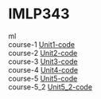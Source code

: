 # IMLP343
ml<br>
course-1 [Unit1-code](https://github.com/eliliao0515/IMLP343/blob/main/Unit01_Crash%20Course%20on%20Python.ipynb)<br>
course-2 [Unit2-code](https://github.com/eliliao0515/IMLP343/tree/main/Unit02/Unit02)<br>
course-3 [Unit3-code](https://github.com/eliliao0515/IMLP343/tree/main/Unit03)<br>
course-4 [Unit4-code](https://github.com/eliliao0515/IMLP343/blob/main/Unit04/Linear%20Regression_HW.ipynb)<br>
course-5 [Unit5-code](https://github.com/eliliao0515/IMLP343/tree/main/Unit05)<br>
course-5_2 [Unit5_2-code](https://github.com/eliliao0515/IMLP343/tree/main/Unit05_2)
